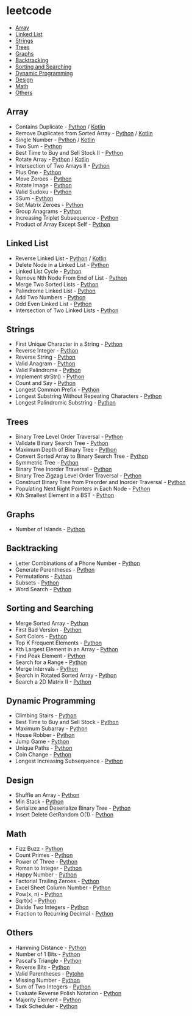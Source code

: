 # leetcode

- [Array](#array)
- [Linked List](#linked-list)
- [Strings](#strings)
- [Trees](#trees)
- [Graphs](#graphs)
- [Backtracking](#backtracking)
- [Sorting and Searching](#sorting-and-searching)
- [Dynamic Programming](#dynamic-programming)
- [Design](#design)
- [Math](#math)
- [Others](#others)

## Array

- Contains Duplicate - [Python](Array/Contains_Duplicate/Solution.py) / [Kotlin](Array/Contains_Duplicate/Solution.kts)
- Remove Duplicates from Sorted Array - [Python](Array/Remove_Duplicates_from_Sorted_Array/Solution.py) / [Kotlin](Array/Remove_Duplicates_from_Sorted_Array/Solution.kts)
- Single Number - [Python](Array/Single_Number/Solution.py) / [Kotlin](Array/Single_Number/Solution.kts)
- Two Sum - [Python](Array/Two_Sum/Solution.py)
- Best Time to Buy and Sell Stock II - [Python](Array/Best_Time_to_Buy_and_Sell_Stock_II/Solution.py)
- Rotate Array - [Python](Array/Rotate_Array/Solution.py) / [Kotlin](Array/Rotate_Array/Solution.kts)
- Intersection of Two Arrays II - [Python](Array//Intersection_of_Two_Arrays_II/Solution.py)
- Plus One - [Python](Array/Plus_One/Solution.py)
- Move Zeroes - [Python](Array/Move_Zeroes/Solution.py)
- Rotate Image - [Python](Array/Rotate_Array/Solution.py)
- Valid Sudoku - [Python](Array/Valid_Sudoku/Solution.py)
- 3Sum - [Python](Array/3Sum/Solution.py)
- Set Matrix Zeroes - [Python](Array/Set_Matrix_Zeroes/Solution.py)
- Group Anagrams - [Python](Array/Group_Anagrams/Solution.py)
- Increasing Triplet Subsequence - [Python](Array/Increasing_Triplet_Subsequence/Solution.py)
- Product of Array Except Self - [Python](Array/Product_of_Array_Except_Self/Solution.py)

## Linked List

- Reverse Linked List - [Python](Linked_List/Reverse_Linked_List/Solution.py) / [Kotlin](Linked_List/Reverse_Linked_List/Solution.kt)
- Delete Node in a Linked List - [Python](Linked_List/Delete_Node_in_a_Linked_List/Solution.py)
- Linked List Cycle - [Python](Linked_List/Linked_List_Cycle/Solution.py)
- Remove Nth Node From End of List - [Python](Linked_List/Remove_Nth_Node_From_End_of_List/Solution.py)
- Merge Two Sorted Lists - [Python](Linked_List/Merge_Two_Sorted_Lists/Solution.py)
- Palindrome Linked List - [Python](Linked_List/Palindrome_Linked_List/Solution.py)
- Add Two Numbers - [Python](Linked_list/Add_Two_Numbers/Solution.py)
- Odd Even Linked List - [Python](Linked_list/Odd_Even_Linked_list/Solution.py)
- Intersection of Two Linked Lists - [Python](Linked_List/Intersection_of_Two_Linked_Lists/Solution.py)

## Strings

- First Unique Character in a String - [Python](Strings/First_Unique_Character_in_a_String/Solution.py)
- Reverse Integer - [Python](Strings/Reverse_Integer/Solution.py)
- Reverse String - [Python](Strings/Reverse_String/Solution.py)
- Valid Anagram - [Python](Strings/Valid_Anagram/Solution.py)
- Valid Palindrome - [Python](Strings/Valid_Palindrome/Solution.py)
- Implement strStr() - [Python](Strings/Implement_strStr()/Solution.py)
- Count and Say - [Python](Strings/Count_and_Say/Solution.py)
- Longest Common Prefix - [Python](Strings/Longest_Common_Prefix/Solution.py)
- Longest Substring Without Repeating Characters - [Python](Strings/Longest_Substring_Without_Repeating_Characters/Solution.py)
- Longest Palindromic Substring - [Python](Strings/Longest_Palindromic_Substring/Solution.py)

## Trees

- Binary Tree Level Order Traversal - [Python](Trees/Binary_Tree_Level_Order_Traversal/Solution.py)
- Validate Binary Search Tree - [Python](Trees/Validate_Binary_Search_Tree/Solution.py)
- Maximum Depth of Binary Tree - [Python](Trees/Maximum_Depth_of_Binary_Tree/Solution.py)
- Convert Sorted Array to Binary Search Tree - [Python](Trees/Convert_Sorted_Array_to_Binary_Search_Tree/Solution.py)
- Symmetric Tree - [Python](Trees/Symmetric_Tree/Solution.py)
- Binary Tree Inorder Traversal - [Python](Trees/Binary_Tree_Inorder_Traversal/Solution.py)
- Binary Tree Zigzag Level Order Traversal - [Python](Trees/Binary_Tree_Zigzag_Level_Order_Traversal/Solution.py)
- Construct Binary Tree from Preorder and Inorder Traversal - [Python](Trees/Construct_Binary_Tree_from_Preorder_and_Inorder_Traversal/Solution.py)
- Populating Next Right Pointers in Each Node - [Python](Trees/Populating_Next_Right_Pointers_in_Each_Node/Solution.py)
- Kth Smallest Element in a BST - [Python](Trees/Kth_Smallest_Element_in_a_BST/Solution.py)

## Graphs

- Number of Islands - [Python](Graphs/Number_of_Islands/Solution.py)

## Backtracking

- Letter Combinations of a Phone Number - [Python](Backtracking/Letter_Combinations_of_a_Phone_Number/Solution.py)
- Generate Parentheses - [Python](Backtracking/Generate_Parentheses/Solution.py)
- Permutations - [Python](Backtracking/Permutations/Solution.py)
- Subsets - [Python](Backtracking/Subsets/Solution.py)
- Word Search - [Python](Backtracking/Word_Search/Solution.py)

## Sorting and Searching

- Merge Sorted Array - [Python](Sorting_and_Searching/Merge_Sorted_Array/Solution.py) 
- First Bad Version - [Python](Sorting_and_Searching/First_Bad_Version/Solution.py)
- Sort Colors - [Python](Sorting_and_Searching/Sort_Colors/Solution.py)
- Top K Frequent Elements - [Python](Sorting_and_Searching/Top_K_Frequent_Elements/Solution.py)
- Kth Largest Element in an Array - [Python](Sorting_and_Searching/Kth_Largest_Element_in_an_Array/Solution.py)
- Find Peak Element - [Python](Sorting_and_Searching/Find_Peak_Element/Solution.py)
- Search for a Range - [Python](Sorting_and_Searching/Search_for_a_Range/Solution.py)
- Merge Intervals - [Python](Sorting_and_Searching/Merge_Intervals/Solution.py)
- Search in Rotated Sorted Array - [Python](Sorting_and_Searching/Search_in_Rotated_Sorted_Array/Solution.py)
- Search a 2D Matrix II - [Python](Sorting_and_Searching/Search_a_2D_Matrix_II/Solution.py)

## Dynamic Programming

- Climbing Stairs - [Python](Dynamic_Programming/Climbing_Stairs/Solution.py)
- Best Time to Buy and Sell Stock - [Python](Dynamic_Programming/Best_Time_to_Buy_and_Sell_Stock/Solution.py)
- Maximum Subarray - [Python](Dynamic_Programming/Maximum_Subarray/Solution.py)
- House Robber - [Python](Dynamic_Programming/House_Robber/Solution.py)
- Jump Game - [Python](Dynamic_programming/Jump_Game/Solution.py)
- Unique Paths - [Python](Dynamic_programming/Unique_Paths/Solution.py)
- Coin Change - [Python](Dynamic_Programming/Coin_Change/Solution.py)
- Longest Increasing Subsequence - [Python](Dynamic_Programming/Longest_Increasing_Subsequence/Solution.py)

## Design

- Shuffle an Array - [Python](Design/Shuffle_an_Array/Solution.py)
- Min Stack - [Python](Design/Min_Stack/Solution.py)
- Serialize and Deserialize Binary Tree - [Python](Design/Serialize_and_Deserialize_Binary_Tree/Solution.py)
- Insert Delete GetRandom O(1) - [Python](Design/Insert_Delete_GetRandom_O(1)/Solution.py)

## Math

- Fizz Buzz - [Python](Math/Fizz_Buzz/Solution.py)
- Count Primes - [Python](Math/Count_Primes/Solution.py)
- Power of Three - [Python](Math/Power_of_Three/Solution.py)
- Roman to Integer - [Python](Math/Roman_to_Integer/Solution.py)
- Happy Number - [Python](Math/Happy_Number/Solution.py)
- Factorial Trailing Zeroes - [Python](Math/Factorial_Trailing_Zeroes/Solution.py)
- Excel Sheet Column Number - [Python](Math/Excel_Sheet_Column_Number/Solution.py)
- Pow(x, n) - [Python](Math/Pow(x,_n)/Solution.py)
- Sqrt(x) - [Python](Math/Sqrt(x)/Solution.py)
- Divide Two Integers - [Python](Math/Divide_Two_Integers/Solution.py)
- Fraction to Recurring Decimal - [Python](Math/Fraction_to_Recurring_Decimal/Solution.py)

## Others

- Hamming Distance - [Python](Others/Hamming_Distance/Solution.py)
- Number of 1 Bits - [Python](Others/Number_of_1_Bits/Solution.py)
- Pascal's Triangle - [Python](Others/Pascal's_Triangle/Solution.py)
- Reverse Bits - [Python](Others/Reverse_Bits/Solution.py)
- Valid Parentheses - [Pytohn](Others/Valid_Parentheses/Solution.py)
- Missing Number - [Python](Others/Missing_Number/Solution.py)
- Sum of Two Integers - [Python](Others/Sum_of_Two_Integers/Solution.py)
- Evaluate Reverse Polish Notation - [Python](Others/Evaluate_Reverse_Polish_Notation/Solution.py)
- Majority Element - [Python](Others/Majority_Element/Solution.py)
- Task Scheduler - [Python](Others/Task_Scheduler/Solution.py)